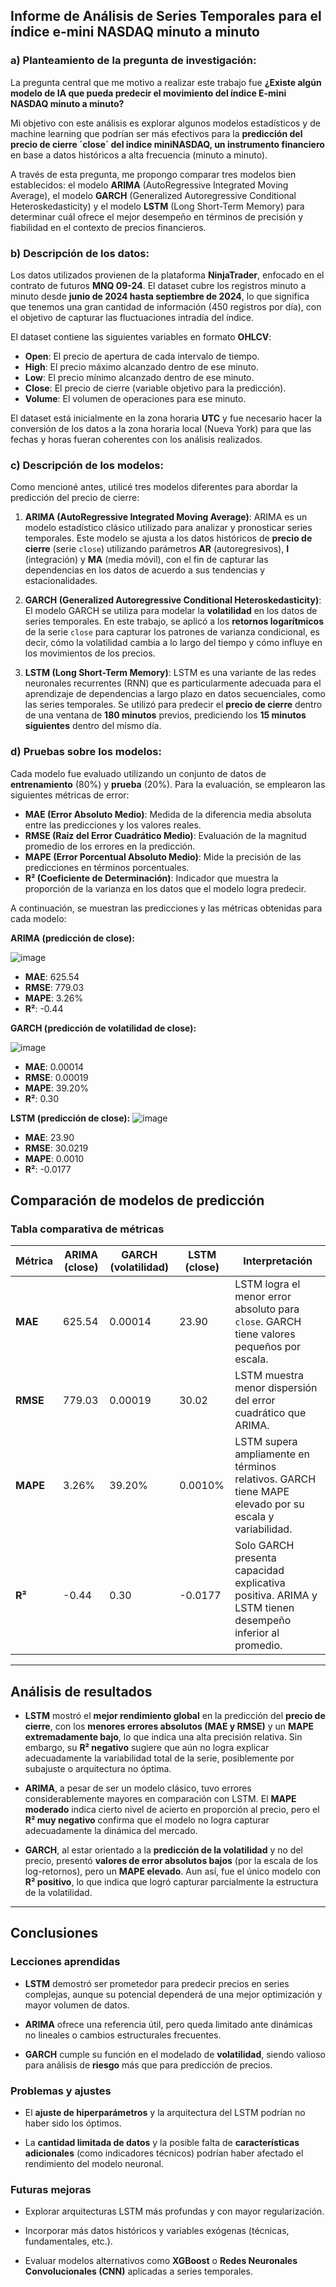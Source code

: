 ## Informe de Análisis de Series Temporales para el índice e-mini NASDAQ minuto a minuto

### a) **Planteamiento de la pregunta de investigación:**

La pregunta central que me motivo a realizar este trabajo fue **¿Existe algún modelo de IA que pueda predecir el movimiento del índice E-mini NASDAQ minuto a minuto?**

Mi objetivo con este análisis es explorar algunos modelos estadísticos y de machine learning que podrían ser más efectivos para la **predicción del precio de cierre ´close´ del indice miniNASDAQ, un instrumento financiero** en base a datos históricos a alta frecuencia (minuto a minuto).

A través de esta pregunta, me propongo comparar tres modelos bien establecidos: el modelo **ARIMA** (AutoRegressive Integrated Moving Average), el modelo **GARCH** (Generalized Autoregressive Conditional Heteroskedasticity) y el modelo **LSTM** (Long Short-Term Memory) para determinar cuál ofrece el mejor desempeño en términos de precisión y fiabilidad en el contexto de precios financieros.

### b) **Descripción de los datos:**

Los datos utilizados provienen de la plataforma **NinjaTrader**, enfocado en el contrato de futuros **MNQ 09-24**. El dataset cubre los registros minuto a minuto desde **junio de 2024 hasta septiembre de 2024**, lo que significa que tenemos una gran cantidad de información (450 registros por día), con el objetivo de capturar las fluctuaciones intradía del índice.

El dataset contiene las siguientes variables en formato **OHLCV**:

- **Open**: El precio de apertura de cada intervalo de tiempo.
- **High**: El precio máximo alcanzado dentro de ese minuto.
- **Low**: El precio mínimo alcanzado dentro de ese minuto.
- **Close**: El precio de cierre (variable objetivo para la predicción).
- **Volume**: El volumen de operaciones para ese minuto.

El dataset está inicialmente en la zona horaria **UTC** y fue necesario hacer la conversión de los datos a la zona horaria local (Nueva York) para que las fechas y horas fueran coherentes con los análisis realizados.

### c) **Descripción de los modelos:**

Como mencioné antes, utilicé tres modelos diferentes para abordar la predicción del precio de cierre:

1. **ARIMA (AutoRegressive Integrated Moving Average)**: ARIMA es un modelo estadístico clásico utilizado para analizar y pronosticar series temporales. Este modelo se ajusta a los datos históricos de **precio de cierre** (serie `close`) utilizando parámetros **AR** (autoregresivos), **I** (integración) y **MA** (media móvil), con el fin de capturar las dependencias en los datos de acuerdo a sus tendencias y estacionalidades.

2. **GARCH (Generalized Autoregressive Conditional Heteroskedasticity)**: El modelo GARCH se utiliza para modelar la **volatilidad** en los datos de series temporales. En este trabajo, se aplicó a los **retornos logarítmicos** de la serie `close` para capturar los patrones de varianza condicional, es decir, cómo la volatilidad cambia a lo largo del tiempo y cómo influye en los movimientos de los precios.

3. **LSTM (Long Short-Term Memory)**: LSTM es una variante de las redes neuronales recurrentes (RNN) que es particularmente adecuada para el aprendizaje de dependencias a largo plazo en datos secuenciales, como las series temporales. Se utilizó para predecir el **precio de cierre** dentro de una ventana de **180 minutos** previos, prediciendo los **15 minutos siguientes** dentro del mismo día.

### d) **Pruebas sobre los modelos:**
Cada modelo fue evaluado utilizando un conjunto de datos de **entrenamiento** (80%) y **prueba** (20%). Para la evaluación, se emplearon las siguientes métricas de error:

- **MAE (Error Absoluto Medio)**: Medida de la diferencia media absoluta entre las predicciones y los valores reales.
- **RMSE (Raíz del Error Cuadrático Medio)**: Evaluación de la magnitud promedio de los errores en la predicción.
- **MAPE (Error Porcentual Absoluto Medio)**: Mide la precisión de las predicciones en términos porcentuales.
- **R² (Coeficiente de Determinación)**: Indicador que muestra la proporción de la varianza en los datos que el modelo logra predecir.

A continuación, se muestran las predicciones y las métricas obtenidas para cada modelo:

**ARIMA (predicción de close):**

![image](https://github.com/user-attachments/assets/48fece28-2edf-41f2-8591-5a7834836c6d)

- **MAE**: 625.54
- **RMSE**: 779.03
- **MAPE**: 3.26%
- **R²**: -0.44

**GARCH (predicción de volatilidad de close):**

![image](https://github.com/user-attachments/assets/1a33f550-5587-432b-b134-97b5a2ad8de2)

- **MAE**: 0.00014
- **RMSE**: 0.00019
- **MAPE**: 39.20%
- **R²**: 0.30

**LSTM (predicción de close):**
![image](https://github.com/user-attachments/assets/51d63a07-aac0-4ca2-a922-39fa67de8672)

- **MAE**: 23.90
- **RMSE**: 30.0219
- **MAPE**: 0.0010
- **R²**: -0.0177 

## Comparación de modelos de predicción

### Tabla comparativa de métricas

| **Métrica** | **ARIMA (close)** | **GARCH (volatilidad)** | **LSTM (close)** | **Interpretación** |
|------------|-------------------|--------------------------|------------------|---------------------|
| **MAE**    | 625.54            | 0.00014                  | 23.90            | LSTM logra el menor error absoluto para `close`. GARCH tiene valores pequeños por escala. |
| **RMSE**   | 779.03            | 0.00019                  | 30.02            | LSTM muestra menor dispersión del error cuadrático que ARIMA. |
| **MAPE**   | 3.26%             | 39.20%                   | 0.0010%          | LSTM supera ampliamente en términos relativos. GARCH tiene MAPE elevado por su escala y variabilidad. |
| **R²**     | -0.44             | 0.30                     | -0.0177          | Solo GARCH presenta capacidad explicativa positiva. ARIMA y LSTM tienen desempeño inferior al promedio. |

---

## Análisis de resultados

- **LSTM** mostró el **mejor rendimiento global** en la predicción del **precio de cierre**, con los **menores errores absolutos (MAE y RMSE)** y un **MAPE extremadamente bajo**, lo que indica una alta precisión relativa. Sin embargo, su **R² negativo** sugiere que aún no logra explicar adecuadamente la variabilidad total de la serie, posiblemente por subajuste o arquitectura no óptima.

- **ARIMA**, a pesar de ser un modelo clásico, tuvo errores considerablemente mayores en comparación con LSTM. El **MAPE moderado** indica cierto nivel de acierto en proporción al precio, pero el **R² muy negativo** confirma que el modelo no logra capturar adecuadamente la dinámica del mercado.

- **GARCH**, al estar orientado a la **predicción de la volatilidad** y no del precio, presentó **valores de error absolutos bajos** (por la escala de los log-retornos), pero un **MAPE elevado**. Aun así, fue el único modelo con **R² positivo**, lo que indica que logró capturar parcialmente la estructura de la volatilidad.

---

## Conclusiones

### Lecciones aprendidas

- **LSTM** demostró ser prometedor para predecir precios en series complejas, aunque su potencial dependerá de una mejor optimización y mayor volumen de datos.

- **ARIMA** ofrece una referencia útil, pero queda limitado ante dinámicas no lineales o cambios estructurales frecuentes.

- **GARCH** cumple su función en el modelado de **volatilidad**, siendo valioso para análisis de **riesgo** más que para predicción de precios.

### Problemas y ajustes

- El **ajuste de hiperparámetros** y la arquitectura del LSTM podrían no haber sido los óptimos.

- La **cantidad limitada de datos** y la posible falta de **características adicionales** (como indicadores técnicos) podrían haber afectado el rendimiento del modelo neuronal.

### Futuras mejoras

- Explorar arquitecturas LSTM más profundas y con mayor regularización.

- Incorporar más datos históricos y variables exógenas (técnicas, fundamentales, etc.).

- Evaluar modelos alternativos como **XGBoost** o **Redes Neuronales Convolucionales (CNN)** aplicadas a series temporales.

